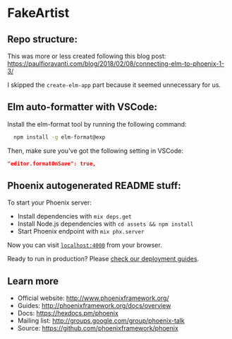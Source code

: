 # FakeArtist

## Repo structure:
This was more or less created following this blog post: https://paulfioravanti.com/blog/2018/02/08/connecting-elm-to-phoenix-1-3/

I skipped the `create-elm-app` part because it seemed unnecessary for us.

## Elm auto-formatter with VSCode:
Install the elm-format tool by running the following command:
```sh
  npm install -g elm-format@exp
```
Then, make sure you've got the following setting in VSCode:
```json
"editor.formatOnSave": true,
```

## Phoenix autogenerated README stuff:

To start your Phoenix server:

  * Install dependencies with `mix deps.get`
  * Install Node.js dependencies with `cd assets && npm install`
  * Start Phoenix endpoint with `mix phx.server`

Now you can visit [`localhost:4000`](http://localhost:4000) from your browser.

Ready to run in production? Please [check our deployment guides](http://www.phoenixframework.org/docs/deployment).

## Learn more

  * Official website: http://www.phoenixframework.org/
  * Guides: http://phoenixframework.org/docs/overview
  * Docs: https://hexdocs.pm/phoenix
  * Mailing list: http://groups.google.com/group/phoenix-talk
  * Source: https://github.com/phoenixframework/phoenix
